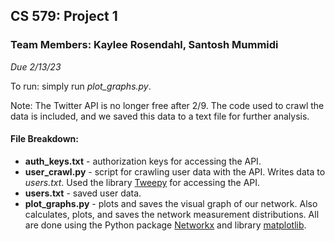 ## CS 579: Project 1
### Team Members: Kaylee Rosendahl, Santosh Mummidi 

*Due 2/13/23*

To run: simply run *plot_graphs.py*. 

Note: The Twitter API is no longer free after 2/9. The code used to crawl the data is included, and we saved this data to a text file for further analysis. 

#### File Breakdown: 
- **auth_keys.txt** - authorization keys for accessing the API.
- **user_crawl.py** - script for crawling user data with the API. Writes data to *users.txt*. Used the library [Tweepy](https://www.tweepy.org/) for accessing the API. 
- **users.txt** - saved user data.
- **plot_graphs.py** - plots and saves the visual graph of our network. Also calculates, plots, and saves the network measurement distributions. All are done using the Python package  [Networkx](https://networkx.org/) and library [matplotlib](https://matplotlib.org/).
